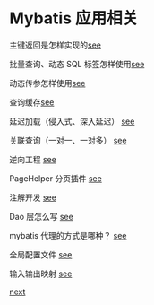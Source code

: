 # Mybatis 应用相关

主键返回是怎样实现的[see](1/1.md)  

批量查询、动态 SQL 标签怎样使用[see](1/2.md)  

动态传参怎样使用[see](1/3.md)  

查询缓存[see](1/4.md) 

延迟加载（侵入式、深入延迟） [see](1/5.md) 

关联查询（一对一、一对多） [see](1/6.md) 

逆向工程 [see](1/7.md) 

PageHelper 分页插件 [see](1/8.md) 

注解开发 [see](1/9.md) 

Dao 层怎么写 [see](1/10.md)

mybatis 代理的方式是哪种？ [see](1/11.md)  

全局配置文件 [see](1/12.md)  

输入输出映射 [see](1/13.md)  

[next](2.md)  